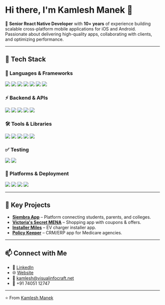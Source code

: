 # Hi there, I'm Kamlesh Manek 👋  

🚀 **Senior React Native Developer** with **10+ years** of experience building scalable cross-platform mobile applications for iOS and Android.  
Passionate about delivering high-quality apps, collaborating with clients, and optimizing performance.  

---

## 🔧 Tech Stack  

### 🚀 Languages & Frameworks  
<p>
  <img src="https://img.shields.io/badge/React_Native-61DAFB?style=for-the-badge&logo=react&logoColor=black" />
  <img src="https://img.shields.io/badge/JavaScript-F7DF1E?style=for-the-badge&logo=javascript&logoColor=black" />
  <img src="https://img.shields.io/badge/TypeScript-3178C6?style=for-the-badge&logo=typescript&logoColor=white" />
  <img src="https://img.shields.io/badge/Redux-764ABC?style=for-the-badge&logo=redux&logoColor=white" />
  <img src="https://img.shields.io/badge/HTML5-E34F26?style=for-the-badge&logo=html5&logoColor=white" />
  <img src="https://img.shields.io/badge/CSS3-1572B6?style=for-the-badge&logo=css3&logoColor=white" />
  <img src="https://img.shields.io/badge/Java-ED8B00?style=for-the-badge&logo=java&logoColor=white" />
</p>

### ⚡ Backend & APIs  
<p>
  <img src="https://img.shields.io/badge/Node.js-339933?style=for-the-badge&logo=nodedotjs&logoColor=white" />
  <img src="https://img.shields.io/badge/Laravel-FF2D20?style=for-the-badge&logo=laravel&logoColor=white" />
  <img src="https://img.shields.io/badge/Firebase-FFCA28?style=for-the-badge&logo=firebase&logoColor=black" />
  <img src="https://img.shields.io/badge/GraphQL-E10098?style=for-the-badge&logo=graphql&logoColor=white" />
  <img src="https://img.shields.io/badge/REST-02569B?style=for-the-badge&logo=postman&logoColor=white" />
</p>

### 🛠 Tools & Libraries  
<p>
  <img src="https://img.shields.io/badge/Expo-000020?style=for-the-badge&logo=expo&logoColor=white" />
  <img src="https://img.shields.io/badge/React_Native_Elements-61DAFB?style=for-the-badge&logo=react&logoColor=black" />
  <img src="https://img.shields.io/badge/NativeBase-8E2DE2?style=for-the-badge&logoColor=white" />
  <img src="https://img.shields.io/badge/Git-F05032?style=for-the-badge&logo=git&logoColor=white" />
  <img src="https://img.shields.io/badge/Bitbucket-0052CC?style=for-the-badge&logo=bitbucket&logoColor=white" />
</p>

### ✅ Testing  
<p>
  <img src="https://img.shields.io/badge/Jest-C21325?style=for-the-badge&logo=jest&logoColor=white" />
  <img src="https://img.shields.io/badge/Unit_Testing-00A4EF?style=for-the-badge&logo=testinglibrary&logoColor=white" />
</p>

### 📱 Platforms & Deployment  
<p>
  <img src="https://img.shields.io/badge/Android_Studio-3DDC84?style=for-the-badge&logo=androidstudio&logoColor=white" />
  <img src="https://img.shields.io/badge/Xcode-147EFB?style=for-the-badge&logo=xcode&logoColor=white" />
  <img src="https://img.shields.io/badge/Play_Store-414141?style=for-the-badge&logo=googleplay&logoColor=white" />
  <img src="https://img.shields.io/badge/App_Store-0D96F6?style=for-the-badge&logo=appstore&logoColor=white" />
</p>

---

## 📌 Key Projects  

- **[Siembra App](https://apps.apple.com/us/app/college-connect/id1578227592)** – Platform connecting students, parents, and colleges.  
- **[Victoria's Secret MENA](https://apps.apple.com/ca/app/victorias-secret-mena/id1559906965)** – Shopping app with coupons & offers.  
- **[Installer Miles](https://apps.apple.com/in/app/installer-miles/id1605960089)** – EV charger installer app.  
- **[Policy Keeper](https://apps.apple.com/us/app/policy-keeper-mobile/id6708232852)** – CRM/ERP app for Medicare agencies.  

---

## 📫 Connect with Me  

- 💼 [LinkedIn](https://www.linkedin.com/in/kamleshmanek/)  
- 🌐 [Website](http://www.visualinfocraft.com/)  
- 📧 kamlesh@visualinfocraft.net  
- 📱 +91 74051 12747  

---
⭐️ From [Kamlesh Manek](https://github.com/your-github-username)
